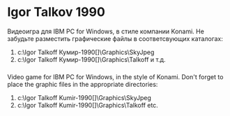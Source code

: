 # Igor Talkov 1990
Видеоигра для IBM PC for Windows, в стиле компании Konami.
Не забудьте разместить графические файлы в соответсвующих каталогах:
1) c:\Igor Talkoff Кумир-1990[]\Graphics\SkyJpeg
2) c:\Igor Talkoff Кумир-1990[]\Graphics\Talkoff
и т.д.
###
Video game for IBM PC for Windows, in the style of Konami.
Don't forget to place the graphic files in the appropriate directories:
1) c:\Igor Talkoff Kumir-1990[]\Graphics\SkyJpeg
2) c:\Igor Talkoff Kumir-1990[]\Graphics\Talkoff
etc.

